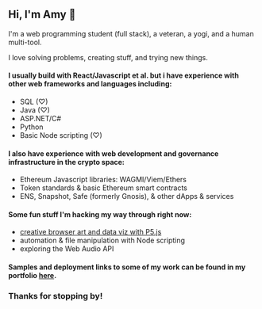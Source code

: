 ## Hi, I'm Amy 👋

I'm a web programming student (full stack), a veteran, a yogi, and a human multi-tool.

I love solving problems, creating stuff, and trying new things.

#### I usually build with React/Javascript et al. but i have experience with other web frameworks and languages including: 
* SQL (♡)
* Java (♡)
* ASP.NET/C#
* Python
* Basic Node scripting (♡)

#### I also have experience with web development and governance infrastructure in the crypto space:
* Ethereum Javascript libraries: WAGMI/Viem/Ethers
* Token standards & basic Ethereum smart contracts
* ENS, Snapshot, Safe (formerly Gnosis), & other dApps & services


#### Some fun stuff I'm hacking my way through right now:
* [creative browser art and data viz with P5.js](https://github.com/amy-enn/self-directed-p5)
* automation & file manipulation with Node scripting
* exploring the Web Audio API

#### Samples and deployment links to some of my work can be found in my portfolio [here](https://amy-enn.vercel.app).

### Thanks for stopping by!
